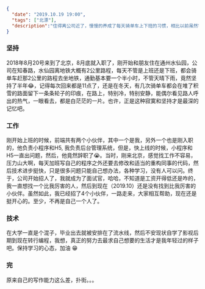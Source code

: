 ```json
{
  "date": "2019.10.19 19:00",
  "tags": ["北漂"],
  "description":"住得离公司近了，慢慢的养成了每天骑单车上下班的习惯，相比以前虽然需要半个小时的路程，但是非常开心了。我骑单车还是比较快的，但是从来不着急。前几天，在红绿灯的地方，我停了下来，看着红绿灯的倒计时，突然刮来一阵刺骨的冷风，马路对面的树叶纷纷飘落下来，看着这个画面，想起了去年的冬天，原来，我已经到北京一年了，时间过得真快，但是，真的快吗？😊"
}
```



### 坚持

2018年8月20号来到了北京，8月底就入职了，刚开始和朋友住在通州水仙园，公司在知春路，水仙园离地铁大概有2公里路程，每天不管是上班还是下班，都会骑单车赶那2公里的路程去坐地铁，通勤基本要一个半小时，不管天晴下雨，竟然坚持了半年😂，记得每次回来都是11点了，还是在冬天，有几次骑单车都会在堆了积雪的路面留下一条条轮子的印痕，在路上，特别冷，特别安静，能偶尔看见路人呼出的热气，一眼看去，都是白茫茫的一片。也许，正是这种寂寞和坚持才是最深的记忆吧。



### 工作

刚开始上班的时候，前端共有两个小伙伴，其中一个是我，另外一个也是刚入职的，他负责小程序和H5, 我负责后台管理系统，但是，快上线的时候，小程序和H5一直出问题，然后，他竟然辞职了😭。当时，刚来北京，感觉找工作不容易，压力山大啊，每天加班写自己的程序之外还要去修改和适当的重构同事的代码，然后技术进步挺快，只是很多问题只能自己想办法，各种学习，没有人可以问。终于，公司开始招人了，我就成为了面试官，哈哈，不知道是工资开得低还是咋的，我一直想找一个比我厉害的人，然后到现在（2019.10）还是没有找到比我厉害的小伙伴。虽然如此，我已经招了4个小伙伴，一路走来，大家相互帮助，现在还是挺开心的。至少，不再是自己一个人了。



### 技术

在大学一直是个混子，毕业出去就被安排在了流水线，然后不安现状自学了影视后期到现在转行编程，我想，真正的努力去最求自己想要的生活才是我年轻过的样子吧。保持学习的心态，加油 😁



### 完

原来自己的写作能力这么差，扑街。。。




